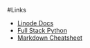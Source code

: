 #Links

- [Linode Docs](https://www.linode.com/docs/)
- [Full Stack Python](https://www.fullstackpython.com/)
- [Markdown Cheatsheet](https://github.com/adam-p/markdown-here/wiki/Markdown-Cheatsheet)
